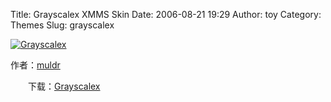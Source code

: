 Title: Grayscalex XMMS Skin
Date: 2006-08-21 19:29
Author: toy
Category: Themes
Slug: grayscalex

[![Grayscalex](http://i.linuxtoy.org/i/grayscalex_s.jpg)](http://i.linuxtoy.org/i/grayscalex.jpg)

作者：[muldr](http://aptomo.uw.hu)  

　　下载：[Grayscalex](http://www.gnome-look.org/content/download.php?content=39438&id=1)
